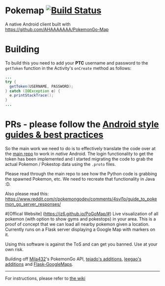 # Pokemap [![Build Status](https://travis-ci.org/omkarmoghe/Pokemap.svg?branch=alpha)](https://travis-ci.org/omkarmoghe/Pokemap)
A native Android client built with https://github.com/AHAAAAAAA/PokemonGo-Map

# Building
To build this you need to add your **PTC** username and password to the `getToken` function in the Activity's `onCreate` method as follows:

```Java
...
try {
  getToken(USERNAME, PASSWORD);
} catch (IOException e) {
  e.printStackTrace();
}
...
```

# PRs - please follow the [Android style guides & best practices](https://source.android.com/source/code-style.html)
So the main work we need to do is to effectively translate the code over at the [main repo](https://github.com/AHAAAAAAA/PokemonGo-Map) to work in *native* Android. The login functionality to get the token has been implemented and I started migrating the code to grab the actual Pokemon / Pokestop data using the `.proto` files.

Please read through the main repo to see how the Python code is grabbing the spawned Pokemon, etc. We need to recreate that functionality in Java :D.

Also please read this: https://www.reddit.com/r/pokemongodev/comments/4svl1o/guide_to_pokemon_go_server_responses/

#[Offical Website] (https://jz6.github.io/PoGoMap/#)
Live visualization of all pokemon (with option to show gyms and pokestops) in your area. This is a proof of concept that we can load all nearby pokemon given a location. Currently runs on a Flask server displaying a Google Map with markers on it.

Using this software is against the ToS and can get you banned. Use at your own risk.

Building off [Mila432](https://github.com/Mila432/Pokemon_Go_API)'s PokemonGo API, [tejado's additions](https://github.com/tejado/pokemongo-api-demo), [leegao's additions](https://github.com/leegao/pokemongo-api-demo/tree/simulation) and [Flask-GoogleMaps](https://github.com/rochacbruno/Flask-GoogleMaps).

---
For instructions, please refer to [the wiki](https://github.com/AHAAAAAAA/PokemonGo-Map/wiki)
